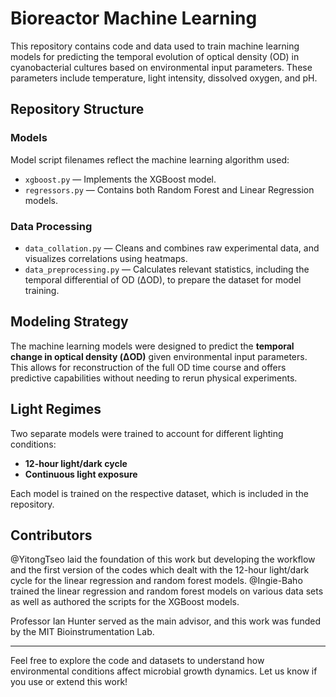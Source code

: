 # Bioreactor Machine Learning

This repository contains code and data used to train machine learning models for predicting the temporal evolution of optical density (OD) in cyanobacterial cultures based on environmental input parameters. These parameters include temperature, light intensity, dissolved oxygen, and pH.

## Repository Structure

### Models
Model script filenames reflect the machine learning algorithm used:
- `xgboost.py` — Implements the XGBoost model.
- `regressors.py` — Contains both Random Forest and Linear Regression models.

### Data Processing
- `data_collation.py` — Cleans and combines raw experimental data, and visualizes correlations using heatmaps.
- `data_preprocessing.py` — Calculates relevant statistics, including the temporal differential of OD (ΔOD), to prepare the dataset for model training.

## Modeling Strategy

The machine learning models were designed to predict the **temporal change in optical density (ΔOD)** given environmental input parameters. This allows for reconstruction of the full OD time course and offers predictive capabilities without needing to rerun physical experiments.

## Light Regimes

Two separate models were trained to account for different lighting conditions:
- **12-hour light/dark cycle**
- **Continuous light exposure**

Each model is trained on the respective dataset, which is included in the repository.

## Contributors
@YitongTseo laid the foundation of this work but developing the workflow and the first version of the codes which dealt with the 12-hour light/dark cycle for the linear regression and random forest models. @Ingie-Baho trained the linear regression and random forest models on various data sets as well as authored the scripts for the XGBoost models. 

Professor Ian Hunter served as the main advisor, and this work was funded by the MIT Bioinstrumentation Lab. 

---

Feel free to explore the code and datasets to understand how environmental conditions affect microbial growth dynamics. Let us know if you use or extend this work!

